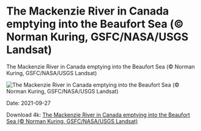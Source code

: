 # The Mackenzie River in Canada emptying into the Beaufort Sea (© Norman Kuring, GSFC/NASA/USGS Landsat)

The Mackenzie River in Canada emptying into the Beaufort Sea (© Norman Kuring, GSFC/NASA/USGS Landsat)

![The Mackenzie River in Canada emptying into the Beaufort Sea (© Norman Kuring, GSFC/NASA/USGS Landsat)](https://bing.com/th?id=OHR.MackenzieRiver_EN-US1123729809_UHD.jpg&w=1024&h=576)

Date: 2021-09-27

Download 4k: [The Mackenzie River in Canada emptying into the Beaufort Sea (© Norman Kuring, GSFC/NASA/USGS Landsat)](https://bing.com/th?id=OHR.MackenzieRiver_EN-US1123729809_UHD.jpg)

